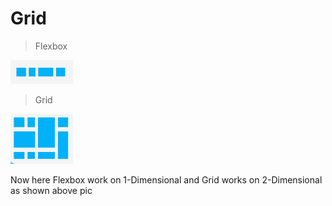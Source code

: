 # Grid

> Flexbox

<img src="./assets/grid/flexbox-vs-grid.png" alt="flexbox"  width="100px" >

> Grid

<img src="./assets/grid/flexbox-vs-grid-2.png" alt="flexbox"  width="100px" >

Now here Flexbox work on 1-Dimensional and Grid works on 2-Dimensional as shown above pic
